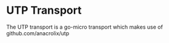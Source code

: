 # UTP Transport

The UTP transport is a go-micro transport which makes use of github.com/anacrolix/utp

